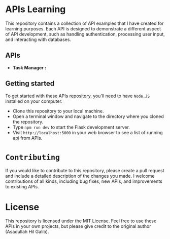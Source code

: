 # APIs Learning

This repository contains a collection of API examples that I have created for learning purposes. Each API is designed to demonstrate a different aspect of API development, such as handling authentication, processing user input, and interacting with databases.

## APIs

- <b>Task Manager : </b>

## Getting started

To get started with these APIs repository, you'll need to have `Node.JS` installed on your computer.

- Clone this repository to your local machine.
- Open a terminal window and navigate to the directory where you cloned the repository.
- Type `npm run dev` to start the Flask development server.
- Visit `http://localhost:5000` in your web browser to see a list of running api from APIs.


# `Contributing`

If you would like to contribute to this repository, please create a pull request and include a detailed description of the changes you made. I welcome contributions of all kinds, including bug fixes, new APIs, and improvements to existing APIs.





# License

This repository is licensed under the MIT License. Feel free to use these APIs in your own projects, but please give credit to the original author (Asadullah Hil Galib).




